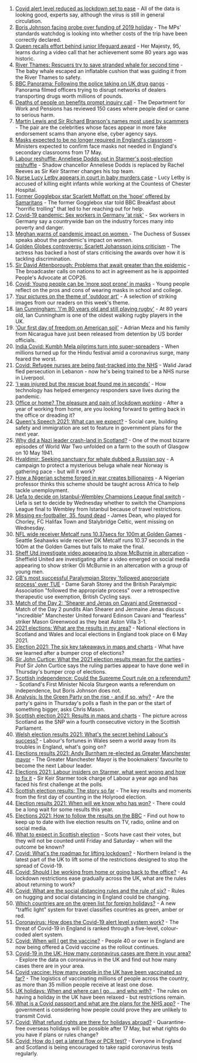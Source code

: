1. [Covid alert level reduced as lockdown set to ease](https://www.bbc.co.uk/news/health-57055340) - All of the data is looking good, experts say, although the virus is still in general circulation.
2. [Boris Johnson facing probe over funding of 2019 holiday](https://www.bbc.co.uk/news/uk-politics-57055882) - The MPs' standards watchdog is looking into whether costs of the trip have been correctly declared.
3. [Queen recalls effort behind junior lifeguard award](https://www.bbc.co.uk/news/uk-57052091) - Her Majesty, 95, learns during a video call that her achievement some 80 years ago was historic.
4. [River Thames: Rescuers try to save stranded whale for second time](https://www.bbc.co.uk/news/uk-england-london-57056008) - The baby whale escaped an inflatable cushion that was guiding it from the River Thames to safety.
5. [BBC Panorama: Following the police taking on UK drug gangs](https://www.bbc.co.uk/news/uk-57058635) - Panorama filmed officers trying to disrupt networks of dealers transporting drugs worth millions of pounds.
6. [Deaths of people on benefits prompt inquiry call](https://www.bbc.co.uk/news/uk-56819727) - The Department for Work and Pensions has reviewed 150 cases where people died or came to serious harm.
7. [Martin Lewis and Sir Richard Branson's names most used by scammers](https://www.bbc.co.uk/news/technology-57051546) - The pair are the celebrities whose faces appear in more fake endorsement scams than anyone else, cyber agency says.
8. [Masks expected to be no longer required in England's classroom](https://www.bbc.co.uk/news/education-57059407) - Ministers expected to confirm face masks not needed in England's secondary classrooms from 17 May.
9. [Labour reshuffle: Anneliese Dodds out in Starmer's post-election reshuffle](https://www.bbc.co.uk/news/uk-politics-57050659) - Shadow chancellor Anneliese Dodds is replaced by Rachel Reeves as Sir Keir Starmer changes his top team.
10. [Nurse Lucy Letby appears in court in baby murders case](https://www.bbc.co.uk/news/uk-england-merseyside-57057864) - Lucy Letby is accused of killing eight infants while working at the Countess of Chester Hospital.
11. [Former Gogglebox star Scarlett Moffatt on the 'hope' offered by Samaritans](https://www.bbc.co.uk/news/uk-57030285) - The former Gogglebox star told BBC Breakfast about "horrific trolling" that led to her reaching out for help.
12. [Covid-19 pandemic: Sex workers in Germany 'at risk'](https://www.bbc.co.uk/news/world-europe-57029723) - Sex workers in Germany say a countrywide ban on the industry forces many into poverty and danger.
13. [Meghan warns of pandemic impact on women ](https://www.bbc.co.uk/news/world-57047169) - The Duchess of Sussex speaks about the pandemic's impact on women.
14. [Golden Globes controversy: Scarlett Johansson joins criticism](https://www.bbc.co.uk/news/world-us-canada-57049645) - The actress has backed a host of stars criticising the awards over how it is tackling discrimination.
15. [Sir David Attenborough: Problems that await greater than the epidemic](https://www.bbc.co.uk/news/57050259) - The broadcaster calls on nations to act in agreement as he is appointed People's Advocate at COP26.
16. [Covid: Young people can be 'more spot prone' in masks](https://www.bbc.co.uk/news/uk-wales-57025541) - Young people reflect on the pros and cons of wearing masks in school and college.
17. [Your pictures on the theme of 'outdoor art'](https://www.bbc.co.uk/news/in-pictures-57023047) - A selection of striking images from our readers on this week's theme.
18. [Ian Cunningham: 'I'm 80 years old and still playing rugby'](https://www.bbc.co.uk/news/uk-northern-ireland-57013207) - At 80 years old, Ian Cunningham is one of the oldest walking rugby players in the UK.
19. ['Our first day of freedom on American soil'](https://www.bbc.co.uk/news/world-us-canada-57022918) - Adrian Meza and his family from Nicaragua have just been released from detention by US border officials.
20. [India Covid: Kumbh Mela pilgrims turn into super-spreaders](https://www.bbc.co.uk/news/world-asia-india-57005563) - When millions turned up for the Hindu festival amid a coronavirus surge, many feared the worst.
21. [Covid: Refugee nurses are being fast-tracked into the NHS](https://www.bbc.co.uk/news/uk-56936400) - Walid Jarad fled persecution in Lebanon - now he's being trained to be a NHS nurse in Liverpool.
22. ['I was injured but the rescue boat found me in seconds'](https://www.bbc.co.uk/news/business-56741003) - How technology has helped emergency responders save lives during the pandemic.
23. [Office or home? The pleasure and pain of lockdown working](https://www.bbc.co.uk/news/business-57010911) - After a year of working from home, are you looking forward to getting back in the office or dreading it?
24. [Queen's Speech 2021: What can we expect?](https://www.bbc.co.uk/news/uk-politics-56987630) - Social care, building safety and immigration are set to feature in government plans for the next year.
25. [Why did a Nazi leader crash-land in Scotland?](https://www.bbc.co.uk/news/uk-scotland-56908183) - One of the most bizarre episodes of World War Two unfolded on a farm to the south of Glasgow on 10 May 1941.
26. [Hvaldimir: Seeking sanctuary for whale dubbed a Russian spy](https://www.bbc.co.uk/news/world-europe-56956365) - A campaign to protect a mysterious beluga whale near Norway is gathering pace - but will it work?
27. [How a Nigerian scheme forged in war creates billionaires](https://www.bbc.co.uk/news/world-africa-56985304) - A Nigerian professor thinks this scheme should be taught across Africa to help tackle unemployment.
28. [Uefa to decide on Istanbul-Wembley Champions League final switch](https://www.bbc.co.uk/sport/football/57051804) - Uefa is set to decide by Wednesday whether to switch the Champions League final to Wembley from Istanbul because of travel restrictions.
29. [Missing ex-footballer, 35, found dead](https://www.bbc.co.uk/news/uk-england-lancashire-57055578) - James Dean, who played for Chorley, FC Halifax Town and Stalybridge Celtic, went missing on Wednesday.
30. [NFL wide receiver Metcalf runs 10.37secs for 100m at Golden Games](https://www.bbc.co.uk/sport/athletics/57054874) - Seattle Seahawks wide receiver DK Metcalf runs 10.37 seconds in the 100m at the Golden Games but fails to make the final.
31. [Sheff Utd investigate video appearing to show McBurnie in altercation](https://www.bbc.co.uk/sport/football/57057832) - Sheffield United are investigating after a video emerged on social media appearing to show striker Oli McBurnie in an altercation with a group of young men.
32. [GB's most successful Paralympian Storey 'followed appropriate process' over TUE](https://www.bbc.co.uk/sport/disability-sport/57054880) - Dame Sarah Storey and the British Paralympic Association "followed the appropriate process" over a retrospective therapeutic use exemption, British Cycling says.
33. [Match of the Day 2: 'Shearer and Jenas on Cavani and Greenwood](https://www.bbc.co.uk/sport/av/football/57052492) - Match of the Day 2 pundits Alan Shearer and Jermaine Jenas discuss "incredible" Manchester United forward Edinson Cavani and "fearless" striker Mason Greenwood as they beat Aston Villa 3-1.
34. [2021 elections: What are the results in my area?](https://www.bbc.co.uk/news/56129210) - National elections in Scotland and Wales and local elections in England took place on 6 May 2021.
35. [Election 2021: The six key takeaways in maps and charts](https://www.bbc.co.uk/news/uk-politics-57031010) - What have we learned after a bumper crop of elections?
36. [Sir John Curtice: What the 2021 election results mean for the parties](https://www.bbc.co.uk/news/uk-politics-57040175) - Prof Sir John Curtice says the ruling parties appear to have done well in Thursday's bumper crop of elections.
37. [Scottish independence: Could the Supreme Court rule on a referendum?](https://www.bbc.co.uk/news/uk-scotland-scotland-politics-57047898) - Scotland's First Minister Nicola Sturgeon wants a referendum on independence, but Boris Johnson does not.
38. [Analysis: Is the Green Party on the rise - and if so, why?](https://www.bbc.co.uk/news/uk-politics-57048811) - Are the party's gains in Thursday's polls a flash in the pan or the start of something bigger, asks Chris Mason.
39. [Scottish election 2021: Results in maps and charts](https://www.bbc.co.uk/news/uk-scotland-scotland-politics-57028315) - The picture across Scotland as the SNP win a fourth consecutive victory in the Scottish Parliament.
40. [Welsh election results 2021: What's the secret behind Labour's success?](https://www.bbc.co.uk/news/uk-wales-politics-57037388) - Labour's fortunes in Wales seem a world away from its troubles in England, what's going on?
41. [Elections results 2021: Andy Burnham re-elected as Greater Manchester mayor](https://www.bbc.co.uk/news/uk-england-manchester-57037359) - The Greater Manchester Mayor is the bookmakers' favourite to become the next Labour leader.
42. [Elections 2021: Labour insiders on Starmer, what went wrong and how to fix it](https://www.bbc.co.uk/news/uk-politics-57024995) - Sir Keir Starmer took charge of Labour a year ago and has faced his first challenge at the polls.
43. [Scottish election results: The story so far](https://www.bbc.co.uk/news/uk-scotland-scotland-politics-57033767) - The key results and moments from the first day of counting in the Holyrood election.
44. [Election results 2021: When will we know who has won?](https://www.bbc.co.uk/news/uk-politics-56581106) - There could be a long wait for some results this year.
45. [Elections 2021: How to follow the results on the BBC](https://www.bbc.co.uk/news/uk-politics-56930132) - Find out how to keep up to date with live election results on TV, radio, online and on social media.
46. [What to expect in Scottish election](https://www.bbc.co.uk/news/uk-scotland-scotland-politics-56972971) - Scots have cast their votes, but they will not be counted until Friday and Saturday - when will the outcome be known?
47. [Covid: What's the roadmap for lifting lockdown?](https://www.bbc.co.uk/news/explainers-52530518) - Northern Ireland is the latest part of the UK to lift some of the restrictions designed to stop the spread of Covid-19.
48. [Covid: Should I be working from home or going back to the office?](https://www.bbc.co.uk/news/business-52567567) - As lockdown restrictions ease gradually across the UK, what are the rules about returning to work?
49. [Covid: What are the social distancing rules and the rule of six?](https://www.bbc.co.uk/news/uk-51506729) - Rules on hugging and social distancing in England could be changing.
50. [Which countries are on the green list for foreign holidays?](https://www.bbc.co.uk/news/explainers-52544307) - A new "traffic light" system for travel classifies countries as green, amber or red.
51. [Coronavirus: How does the Covid-19 alert level system work?](https://www.bbc.co.uk/news/explainers-52634739) - The threat of Covid-19 in England is ranked through a five-level, colour-coded alert system.
52. [Covid: When will I get the vaccine?](https://www.bbc.co.uk/news/health-55045639) - People 40 or over in England are now being offered a Covid vaccine as the rollout continues.
53. [Covid-19 in the UK: How many coronavirus cases are there in your area?](https://www.bbc.co.uk/news/uk-51768274) - Explore the data on coronavirus in the UK and find out how many cases there are in your area.
54. [Covid vaccine: How many people in the UK have been vaccinated so far?](https://www.bbc.co.uk/news/health-55274833) - The logistics of vaccinating millions of people across the country, as more than 35 million people receive at least one dose.
55. [UK holidays: When and where can I go.... and who with?](https://www.bbc.co.uk/news/explainers-52646738) - The rules on having a holiday in the UK have been relaxed - but restrictions remain.
56. [What is a Covid passport and what are the plans for the NHS app?](https://www.bbc.co.uk/news/explainers-55718553) - The government is considering how people could prove they are unlikely to transmit Covid.
57. [Covid: What refund rights are there for holidays abroad?](https://www.bbc.co.uk/news/business-51615412) - Quarantine-free overseas holidays will be possible after 17 May, but what rights do you have if plans or rules change?
58. [Covid: How do I get a lateral flow or PCR test?](https://www.bbc.co.uk/news/health-51943612) - Everyone in England and Scotland is being encouraged to take rapid coronavirus tests regularly.
